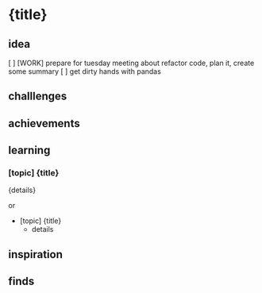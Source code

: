 # {title}

## idea

[ ] [WORK] prepare for tuesday meeting about refactor code, plan it, create some summary
[ ] get dirty hands with pandas

## challlenges

## achievements

## learning 

### [topic] {title}
{details}

or 

* [topic] {title}
  * details

## inspiration

## finds
